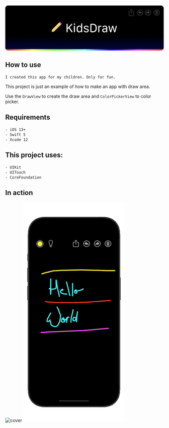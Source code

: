 ![cover](https://raw.githubusercontent.com/AlbertoLourenco/KidsDraw/master/github-assets/cover.png)

## How to use

`I created this app for my children. Only for fun.`

This project is just an example of how to make an app with draw area.

Use the `DrawView` to create the draw area and `ColorPickerView` to color picker.

## Requirements

```
- iOS 13+
- Swift 5
- Xcode 12
```

## This project uses:

```
- UIKit
- UITouch
- CoreFoundation
```

## In action

![cover](https://raw.githubusercontent.com/AlbertoLourenco/KidsDraw/master/github-assets/preview-1.gif)
![cover](https://raw.githubusercontent.com/AlbertoLourenco/KidsDraw/master/github-assets/preview-2.gif)
